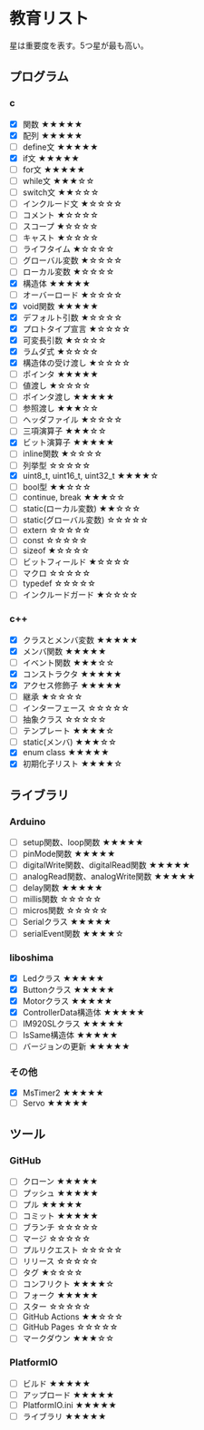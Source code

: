 # 教育リスト
星は重要度を表す。5つ星が最も高い。

## プログラム

### c

- [x] 関数 ★★★★★
- [x] 配列 ★★★★★
- [ ] define文 ★★★★★
- [x] if文 ★★★★★
- [ ] for文 ★★★★★
- [ ] while文 ★★★☆☆
- [ ] switch文 ★★☆☆☆
- [ ] インクルード文 ★☆☆☆☆
- [ ] コメント ★☆☆☆☆
- [ ] スコープ ★☆☆☆☆
- [ ] キャスト ★☆☆☆☆
- [ ] ライフタイム ★☆☆☆☆
- [ ] グローバル変数 ★☆☆☆☆
- [ ] ローカル変数 ★☆☆☆☆
- [x] 構造体 ★★★★★
- [ ] オーバーロード ★☆☆☆☆
- [x] void関数 ★★★★★
- [x] デフォルト引数 ★☆☆☆☆
- [x] プロトタイプ宣言 ★☆☆☆☆
- [x] 可変長引数 ★☆☆☆☆
- [x] ラムダ式 ★☆☆☆☆
- [x] 構造体の受け渡し ★☆☆☆☆
- [ ] ポインタ ★★★★★
- [ ] 値渡し ★☆☆☆☆
- [ ] ポインタ渡し ★★★★★
- [ ] 参照渡し ★★★☆☆
- [ ] ヘッダファイル ★☆☆☆☆
- [ ] 三項演算子 ★★★☆☆
- [x] ビット演算子 ★★★★★
- [ ] inline関数 ★☆☆☆☆
- [ ] 列挙型 ☆☆☆☆☆
- [x] uint8_t, uint16_t, uint32_t ★★★★☆
- [ ] bool型 ★★☆☆☆
- [ ] continue, break ★★★☆☆
- [ ] static(ローカル変数) ★★☆☆☆
- [ ] static(グローバル変数) ☆☆☆☆☆
- [ ] extern ☆☆☆☆☆
- [ ] const ☆☆☆☆☆
- [ ] sizeof ★☆☆☆☆
- [ ] ビットフィールド ★☆☆☆☆
- [ ] マクロ ☆☆☆☆☆
- [ ] typedef ☆☆☆☆☆
- [ ] インクルードガード ★☆☆☆☆

### c++

- [x] クラスとメンバ変数 ★★★★★
- [x] メンバ関数 ★★★★★
- [ ] イベント関数 ★★★☆☆
- [x] コンストラクタ ★★★★★
- [x] アクセス修飾子 ★★★★★
- [ ] 継承 ★☆☆☆☆
- [ ] インターフェース ☆☆☆☆☆
- [ ] 抽象クラス ☆☆☆☆☆
- [ ] テンプレート ★★★★☆
- [ ] static(メンバ) ★★★☆☆
- [x] enum class ★★★★★
- [x] 初期化子リスト ★★★★☆

## ライブラリ

### Arduino

- [ ] setup関数、loop関数 ★★★★★
- [ ] pinMode関数 ★★★★★
- [ ] digitalWrite関数、digitalRead関数 ★★★★★
- [ ] analogRead関数、analogWrite関数 ★★★★★
- [ ] delay関数 ★★★★★
- [ ] millis関数 ☆☆☆☆☆
- [ ] micros関数 ☆☆☆☆☆
- [ ] Serialクラス ★★★★★
- [ ] serialEvent関数 ★★★★☆

### liboshima

- [x] Ledクラス ★★★★★
- [x] Buttonクラス ★★★★★
- [x] Motorクラス ★★★★★
- [x] ControllerData構造体 ★★★★★
- [ ] IM920SLクラス ★★★★★
- [ ] IsSame構造体 ★★★★★
- [ ] バージョンの更新 ★★★★★

### その他

- [x] MsTimer2 ★★★★★
- [ ] Servo ★★★★★

## ツール

### GitHub

- [ ] クローン ★★★★★
- [ ] プッシュ ★★★★★
- [ ] プル ★★★★★
- [ ] コミット ★★★★★
- [ ] ブランチ ☆☆☆☆☆
- [ ] マージ ☆☆☆☆☆
- [ ] プルリクエスト ☆☆☆☆☆
- [ ] リリース ☆☆☆☆☆
- [ ] タグ ★☆☆☆☆
- [ ] コンフリクト ★★★★☆
- [ ] フォーク ★★★★★
- [ ] スター ☆☆☆☆☆
- [ ] GitHub Actions ★★☆☆☆
- [ ] GitHub Pages ☆☆☆☆☆
- [ ] マークダウン ★★★☆☆

### PlatformIO

- [ ] ビルド ★★★★★
- [ ] アップロード ★★★★★
- [ ] PlatformIO.ini ★★★★★
- [ ] ライブラリ ★★★★★